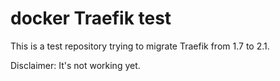 # docker Traefik test

This is a test repository trying to migrate Traefik from 1.7 to 2.1.

Disclaimer: It's not working yet.
